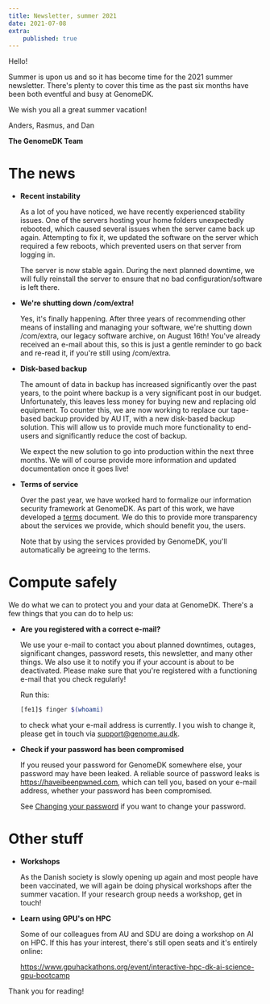 ```yaml
---
title: Newsletter, summer 2021
date: 2021-07-08
extra:
    published: true
---
```


Hello!

Summer is upon us and so it has become time for the 2021 summer
newsletter. There's plenty to cover this time as the past six months
have been both eventful and busy at GenomeDK.

<!-- more -->

We wish you all a great summer vacation!

Anders, Rasmus, and Dan

**The GenomeDK Team**

# The news

-   **Recent instability**

    As a lot of you have noticed, we have recently experienced stability
    issues. One of the servers hosting your home folders unexpectedly
    rebooted, which caused several issues when the server came back up
    again. Attempting to fix it, we updated the software on the server
    which required a few reboots, which prevented users on that server
    from logging in.

    The server is now stable again. During the next planned downtime, we
    will fully reinstall the server to ensure that no bad
    configuration/software is left there.

-   **We're shutting down /com/extra!**

    Yes, it's finally happening. After three years of recommending
    other means of installing and managing your software, we're
    shutting down /com/extra, our legacy software archive, on August
    16th! You've already received an e-mail about this, so this is just
    a gentle reminder to go back and re-read it, if you're still using
    /com/extra.

-   **Disk-based backup**

    The amount of data in backup has increased significantly over the
    past years, to the point where backup is a very significant post in
    our budget. Unfortunately, this leaves less money for buying new and
    replacing old equipment. To counter this, we are now working to
    replace our tape-based backup provided by AU IT, with a new
    disk-based backup solution. This will allow us to provide much more
    functionality to end-users and significantly reduce the cost of
    backup.

    We expect the new solution to go into production within the next
    three months. We will of course provide more information and updated
    documentation once it goes live!

-   **Terms of service**

    Over the past year, we have worked hard to formalize our information
    security framework at GenomeDK. As part of this work, we have
    developed a [terms](@/terms.md) document. We do
    this to provide more transparency about the services we provide,
    which should benefit you, the users.

    Note that by using the services provided by GenomeDK, you'll
    automatically be agreeing to the terms.

# Compute safely

We do what we can to protect you and your data at GenomeDK. There's a
few things that you can do to help us:

-   **Are you registered with a correct e-mail?**

    We use your e-mail to contact you about planned downtimes, outages,
    significant changes, password resets, this newsletter, and many
    other things. We also use it to notify you if your account is about
    to be deactivated. Please make sure that you're registered with a
    functioning e-mail that you check regularly!

    Run this:

    ```bash
    [fe1]$ finger $(whoami)
    ```

    to check what your e-mail address is currently. I you wish to change
    it, please get in touch via <support@genome.au.dk>.

-   **Check if your password has been compromised**

    If you reused your password for GenomeDK somewhere else, your
    password may have been leaked. A reliable source of password leaks
    is <https://haveibeenpwned.com>, which can tell you, based on your
    e-mail address, whether your password has been compromised.

    See [Changing your password](@/docs/getting-started.md#change_password) if
    you want to change your password.

# Other stuff

-   **Workshops**

    As the Danish society is slowly opening up again and most people
    have been vaccinated, we will again be doing physical workshops
    after the summer vacation. If your research group needs a workshop,
    get in touch!

-   **Learn using GPU's on HPC**

    Some of our colleagues from AU and SDU are doing a workshop on AI on
    HPC. If this has your interest, there's still open seats and it's
    entirely online:

    <https://www.gpuhackathons.org/event/interactive-hpc-dk-ai-science-gpu-bootcamp>

Thank you for reading!
